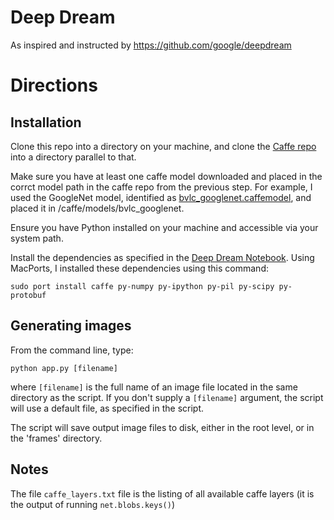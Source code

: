 # Deep Dream

As inspired and instructed by https://github.com/google/deepdream

# Directions

## Installation

Clone this repo into a directory on your machine, and clone the [Caffe repo](https://github.com/BVLC/caffe) into a directory parallel to that.

Make sure you have at least one caffe model downloaded and placed in the corrct model path in the caffe repo from the previous step. For example, I used the GoogleNet model, identified as [bvlc_googlenet.caffemodel](http://dl.caffe.berkeleyvision.org/bvlc_googlenet.caffemodel), and placed it in /caffe/models/bvlc_googlenet.

Ensure you have Python installed on your machine and accessible via your system path. 

Install the dependencies as specified in the [Deep Dream Notebook](https://github.com/google/deepdream/blob/master/dream.ipynb). Using MacPorts, I installed these dependencies using this command:

`sudo port install caffe py-numpy py-ipython py-pil py-scipy py-protobuf`

## Generating images

From the command line, type:

`python app.py [filename]`

where `[filename]` is the full name of an image file located in the same directory as the script. If you don't supply a `[filename]` argument, the script will use a default file, as specified in the script.

The script will save output image files to disk, either in the root level, or in the 'frames' directory.

## Notes

The file `caffe_layers.txt` file is the listing of all available caffe layers (it is the output of running `net.blobs.keys()`)
